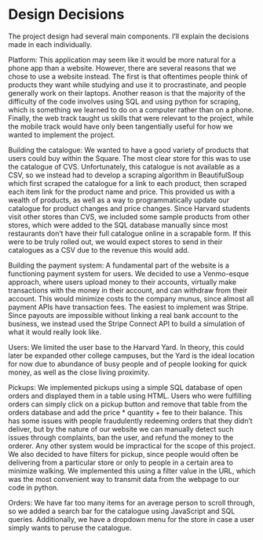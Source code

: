 # Design Decisions

The project design had several main components. I’ll explain the decisions made in each individually.

Platform: This application may seem like it would be more natural for a phone app than a website. However, there are several reasons that we chose to use a website instead. The first is that oftentimes people think of products they want while studying and use it to procrastinate, and people generally work on their laptops. Another reason is that the majority of the difficulty of the code involves using SQL and using python for scraping, which is something we learned to do on a computer rather than on a phone. Finally, the web track taught us skills that were relevant to the project, while the mobile track would have only been tangentially useful for how we wanted to implement the project.

Building the catalogue: We wanted to have a good variety of products that users could buy within the Square. The most clear store for this was to use the catalogue of CVS. Unfortunately, this catalogue is not available as a CSV, so we instead had to develop a scraping algorithm in BeautifulSoup which first scraped the catalogue for a link to each product, then scraped each item link for the product name and price. This provided us with a wealth of products, as well as a way to programmatically update our catalogue for product changes and price changes. Since Harvard students visit other stores than CVS, we included some sample products from other stores, which were added to the SQL database manually since most restaurants don’t have their full catalogue online in a scrapable form. If this were to be truly rolled out, we would expect stores to send in their catalogues as a CSV due to the revenue this would add.

Building the payment system: A fundamental part of the website is a functioning payment system for users. We decided to use a Venmo-esque approach, where users upload money to their accounts, virtually make transactions with the money in their account, and can withdraw from their account. This would minimize costs to the company munus, since almost all payment APIs have transaction fees. The easiest to implement was Stripe. Since payouts are impossible without linking a real bank account to the business, we instead used the Stripe Connect API to build a simulation of what it would really look like.

Users: We limited the user base to the Harvard Yard. In theory, this could later be expanded other college campuses, but the Yard is the ideal location for now due to abundance of busy people and of people looking for quick money, as well as the close living proximity.

Pickups: We implemented pickups using a simple SQL database of open orders and displayed them in a table using HTML. Users who were fulfilling orders can simply click on a pickup button and remove that table from the orders database and add the price * quantity + fee to their balance. This has some issues with people fraudulently redeeming orders that they didn’t deliver, but by the nature of our website we can manually detect such issues through complaints, ban the user, and refund the money to the orderer. Any other system would be impractical for the scope of this project. We also decided to have filters for pickup, since people would often be delivering from a particular store or only to people in a certain area to minimize walking. We implemented this using a filter value in the URL, which was the most convenient way to transmit data from the webpage to our code in python.

Orders: We have far too many items for an average person to scroll through, so we added a search bar for the catalogue using JavaScript and SQL queries. Additionally, we have a dropdown menu for the store in case a user simply wants to peruse the catalogue.
